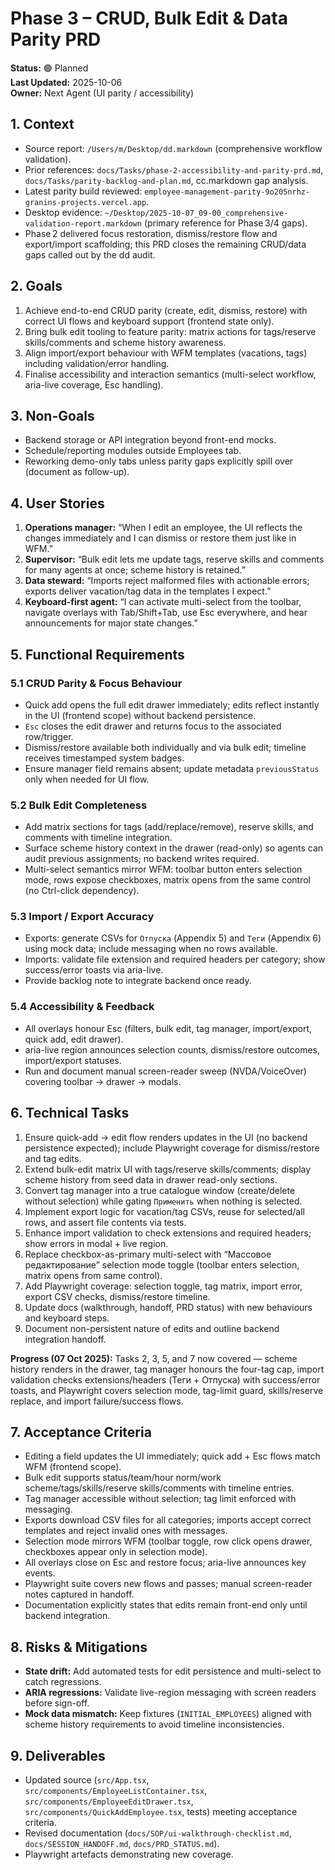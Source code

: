 # Phase 3 – CRUD, Bulk Edit & Data Parity PRD

**Status:** 🟢 Planned  
**Last Updated:** 2025-10-06  
**Owner:** Next Agent (UI parity / accessibility)

## 1. Context
- Source report: `/Users/m/Desktop/dd.markdown` (comprehensive workflow validation).
- Prior references: `docs/Tasks/phase-2-accessibility-and-parity-prd.md`, `docs/Tasks/parity-backlog-and-plan.md`, cc.markdown gap analysis.
- Latest parity build reviewed: `employee-management-parity-9o205nrhz-granins-projects.vercel.app`.
- Desktop evidence: `~/Desktop/2025-10-07_09-00_comprehensive-validation-report.markdown` (primary reference for Phase 3/4 gaps).
- Phase 2 delivered focus restoration, dismiss/restore flow and export/import scaffolding; this PRD closes the remaining CRUD/data gaps called out by the dd audit.

## 2. Goals
1. Achieve end-to-end CRUD parity (create, edit, dismiss, restore) with correct UI flows and keyboard support (frontend state only).
2. Bring bulk edit tooling to feature parity: matrix actions for tags/reserve skills/comments and scheme history awareness.
3. Align import/export behaviour with WFM templates (vacations, tags) including validation/error handling.
4. Finalise accessibility and interaction semantics (multi-select workflow, aria-live coverage, Esc handling).

## 3. Non-Goals
- Backend storage or API integration beyond front-end mocks.
- Schedule/reporting modules outside Employees tab.
- Reworking demo-only tabs unless parity gaps explicitly spill over (document as follow-up).

## 4. User Stories
1. **Operations manager:** “When I edit an employee, the UI reflects the changes immediately and I can dismiss or restore them just like in WFM.”
2. **Supervisor:** “Bulk edit lets me update tags, reserve skills and comments for many agents at once; scheme history is retained.”
3. **Data steward:** “Imports reject malformed files with actionable errors; exports deliver vacation/tag data in the templates I expect.”
4. **Keyboard-first agent:** “I can activate multi-select from the toolbar, navigate overlays with Tab/Shift+Tab, use Esc everywhere, and hear announcements for major state changes.”

## 5. Functional Requirements
### 5.1 CRUD Parity & Focus Behaviour
- Quick add opens the full edit drawer immediately; edits reflect instantly in the UI (frontend scope) without backend persistence.
- `Esc` closes the edit drawer and returns focus to the associated row/trigger.
- Dismiss/restore available both individually and via bulk edit; timeline receives timestamped system badges.
- Ensure manager field remains absent; update metadata `previousStatus` only when needed for UI flow.

### 5.2 Bulk Edit Completeness
- Add matrix sections for tags (add/replace/remove), reserve skills, and comments with timeline integration.
- Surface scheme history context in the drawer (read-only) so agents can audit previous assignments; no backend writes required.
- Multi-select semantics mirror WFM: toolbar button enters selection mode, rows expose checkboxes, matrix opens from the same control (no Ctrl-click dependency).

### 5.3 Import / Export Accuracy
- Exports: generate CSVs for `Отпуска` (Appendix 5) and `Теги` (Appendix 6) using mock data; include messaging when no rows available.
- Imports: validate file extension and required headers per category; show success/error toasts via aria-live.
- Provide backlog note to integrate backend once ready.

### 5.4 Accessibility & Feedback
- All overlays honour Esc (filters, bulk edit, tag manager, import/export, quick add, edit drawer).
- aria-live region announces selection counts, dismiss/restore outcomes, import/export statuses.
- Run and document manual screen-reader sweep (NVDA/VoiceOver) covering toolbar → drawer → modals.

## 6. Technical Tasks
1. Ensure quick-add → edit flow renders updates in the UI (no backend persistence expected); include Playwright coverage for dismiss/restore and tag edits.
2. Extend bulk-edit matrix UI with tags/reserve skills/comments; display scheme history from seed data in drawer read-only sections.
3. Convert tag manager into a true catalogue window (create/delete without selection) while gating `Применить` when nothing is selected.
4. Implement export logic for vacation/tag CSVs, reuse for selected/all rows, and assert file contents via tests.
5. Enhance import validation to check extensions and required headers; show errors in modal + live region.
6. Replace checkbox-as-primary multi-select with “Массовое редактирование” selection mode toggle (toolbar enters selection, matrix opens from same control).
7. Add Playwright coverage: selection toggle, tag matrix, import error, export CSV checks, dismiss/restore timeline.
8. Update docs (walkthrough, handoff, PRD status) with new behaviours and keyboard steps.
9. Document non-persistent nature of edits and outline backend integration handoff.

**Progress (07 Oct 2025):** Tasks 2, 3, 5, and 7 now covered — scheme history renders in the drawer, tag manager honours the four-tag cap, import validation checks extensions/headers (Теги + Отпуска) with success/error toasts, and Playwright covers selection mode, tag-limit guard, skills/reserve replace, and import failure/success flows.

## 7. Acceptance Criteria
- Editing a field updates the UI immediately; quick add + Esc flows match WFM (frontend scope).
- Bulk edit supports status/team/hour norm/work scheme/tags/skills/reserve skills/comments with timeline entries.
- Tag manager accessible without selection; tag limit enforced with messaging.
- Exports download CSV files for all categories; imports accept correct templates and reject invalid ones with messages.
- Selection mode mirrors WFM (toolbar toggle, row click opens drawer, checkboxes appear only in selection mode).
- All overlays close on Esc and restore focus; aria-live announces key events.
- Playwright suite covers new flows and passes; manual screen-reader notes captured in handoff.
- Documentation explicitly states that edits remain front-end only until backend integration.

## 8. Risks & Mitigations
- **State drift:** Add automated tests for edit persistence and multi-select to catch regressions.
- **ARIA regressions:** Validate live-region messaging with screen readers before sign-off.
- **Mock data mismatch:** Keep fixtures (`INITIAL_EMPLOYEES`) aligned with scheme history requirements to avoid timeline inconsistencies.

## 9. Deliverables
- Updated source (`src/App.tsx`, `src/components/EmployeeListContainer.tsx`, `src/components/EmployeeEditDrawer.tsx`, `src/components/QuickAddEmployee.tsx`, tests) meeting acceptance criteria.
- Revised documentation (`docs/SOP/ui-walkthrough-checklist.md`, `docs/SESSION_HANDOFF.md`, `docs/PRD_STATUS.md`).
- Playwright artefacts demonstrating new coverage.
